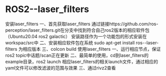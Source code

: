 # ROS2--laser_filters
安装laser_filters
一、首先获取laser_filters
通过链接https://github.com/ros-perception/laser_filters.git在分支中找到符合自己ros2版本的相应软件包（Ubuntu20.04 ros2 galactic）
安装路径作为一个功能包的形式安装在workspac/src中
二、安装相应软件包在系统
sudo apt-get install ros-<distro>-laser-filters
<distro>为相应版本
三、colcon build
使用laser_filters
一、运行相应节点，保证ros2 topic中话题/scan正在更新
二、最简单的使用，cd到laser_filters的example目录，ros2 launch 相应laser_filters的相关launch文件，通过相应的yaml文件可以修改滤波的范围与效果
三、通过rivz2查看
